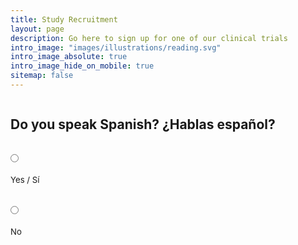 ```yaml
---
title: Study Recruitment
layout: page
description: Go here to sign up for one of our clinical trials
intro_image: "images/illustrations/reading.svg"
intro_image_absolute: true
intro_image_hide_on_mobile: true
sitemap: false
---
```


<form id="fs-frm" name="complaint-form" accept-charset="utf-8" action="https://formspree.io/f/mrgwkbjp" method="post">
    <fieldset id="fs-frm-inputs">
    <div id="spanish">
        <h2>Do you speak Spanish? ¿Hablas español?</h2>
        <div class="radio-row">
          <div class="radio">
            <input type="radio" id="spanishYes" name="spanish" value="YES" onChange="yesAnswer('spanishPrimary')">
            <label for="yes">Yes / Sí</label><br>
          </div>
          <div class="radio">
            <input type="radio" id="spanishNo" name="spanish" value="NO" onChange="noAnswer()">
            <label for="no">No</label><br>
          </div>
        </div>
      </div>
    <div id="spanishPrimary" style="display:none;">
        <h2>Is Spanish your primary language? ¿Es el español su primer idioma?</h2>
        <div class="radio-row">
          <div class="radio">
            <input type="radio" id="spanishPrimaryYes" name="spanishPrimary" value="YES" onChange="spanishLabels()">
            <label for="yes">Yes / Sí</label><br>
          </div>
          <div class="radio">
            <input type="radio" id="spanishPrimaryNo" name="spanishPrimary" value="NO" onChange="yesAnswer('smartphone')">
            <label for="no">No</label><br>
          </div>
        </div>
      </div>
    <div id="smartphone" style="display:none;">
        <h2 id="smartphone-label">Do you have a smartphone?</h2>
        <div class="radio-row">
          <div class="radio">
            <input type="radio" id="smartphoneYes" name="smartphone" value="YES" onChange="yesAnswer('recovery')">
            <label for="yes">Yes</label><br>
          </div>
          <div class="radio">
            <input type="radio" id="smartphoneNo" name="smartphone" value="NO" onChange="noAnswer()">
            <label for="no">No</label><br>
          </div>
        </div>
      </div>
    <div id="recovery" style="display:none;">
        <h2 id="recovery-label" >Are you or a loved one in recovery for substance use or mental health?</h2>
        <div class="radio-row">
          <div class="radio">
            <input type="radio" id="recoveryYes" name="recovery" value="YES" onChange="yesAnswer('help')">
            <label for="yes">Yes</label><br>
          </div>
          <div class="radio">
            <input type="radio" id="recoveryNo" name="recovery" value="NO" onChange="noAnswer()">
            <label for="no">No</label><br>
          </div>
        </div>
      </div>
    <div id="help" style="display:none;">
        <h2 id="help-label">Interested in helping us improve access to behavioral health services?</h2>
        <div class="radio-row">
          <div class="radio">
            <input type="radio" id="helpYes" name="help" value="YES" onChange="yesAnswer('full_form')">
            <label for="yes">Yes</label><br>
          </div>
          <div class="radio">
            <input type="radio" id="helpNo" name="help" value="NO" onChange="noAnswer()">
            <label for="no">No</label><br>
          </div>
        </div>
      </div>
      <div id="full_form" style="display:none;">
      <div id="name">
        <label for="first" id="name-label">First Name*</label>
        <input type="text" name="name" id="first" placeholder="First name" required>
      </div>
      <div id="phone">
        <label for="telephone" id="phone-label">Phone Number*</label>
        <input type="telephone" name="telephone" id="telephone" placeholder="(555) 555-5555" required>
      </div>
      <div id="availability">
        <label for="contact" id="availability-label">When is a good time to contact you?*</label>
        <input type="text" name="contact" id="contact" placeholder="Monday evenings, for example" required>
      </div>
      </div>
      <input type="hidden" name="_subject" id="email-subject" value="Rumbo Recruitment Form Submission">
    </fieldset>
    <input id="submit-form-button" type="submit" value="Submit" style="display:none; margin-top: 1rem;">
  </form>
  <div id="no-thanks" style="display:none;">
    <h2 id="nothanks-label">Thank you for your time -- unfortunately, we're looking for somebody else!</h2>
  </div>


  <style>/* reset */
  #fs-frm input,
  #fs-frm select,
  #fs-frm textarea,
  #fs-frm fieldset,
  #fs-frm optgroup,
  #fs-frm label,
  #fs-frm #card-element:disabled {
    font-family: inherit;
    font-size: 100%;
    color: inherit;
    border: none;
    border-radius: 0;
    display: block;
    width: 100%;
    padding: 0;
    margin: 0;
    -webkit-appearance: none;
    -moz-appearance: none;
  }
  #fs-frm label,
  #fs-frm legend,
  #fs-frm ::placeholder {
    font-size: .825rem;
    padding-top: .2rem;
    display: flex;
    align-items: baseline;
  }
  
  /* border, padding, margin, width */

  #fs-frm input,
  #fs-frm select,
  #fs-frm textarea,
  #fs-frm #card-element {
    border: 1px solid rgba(0,0,0,0.2);
    background-color: rgba(255,255,255,0.9);
    padding: .75em 1rem;
    margin-bottom: 1.5rem;
  }
  #fs-frm input:focus,
  #fs-frm select:focus,
  #fs-frm textarea:focus {
    background-color: white;
    outline-style: solid;
    outline-width: thin;
    outline-color: gray;
    outline-offset: -1px;
  }
  #fs-frm [type="text"],
  #fs-frm [type="email"] {
    width: 100%;
  }
  #fs-frm [type="button"],
  #fs-frm [type="submit"],
  #fs-frm [type="reset"] {
    width: auto;
    cursor: pointer;
    -webkit-appearance: button;
    -moz-appearance: button;
    appearance: button;
  }
  #fs-frm [type="button"]:focus,
  #fs-frm [type="submit"]:focus,
  #fs-frm [type="reset"]:focus {
    outline: none;
  }
  #fs-frm [type="submit"],
  #fs-frm [type="reset"] {
    margin-bottom: 0;
  }
  #fs-frm select {
    text-transform: none;
  }
  
  #fs-frm [type="checkbox"] {
    -webkit-appearance: checkbox;
    -moz-appearance: checkbox;
    appearance: checkbox;
    display: inline-block;
    width: auto;
    margin: 0 .5em 0 0 !important;
  }
  
  #fs-frm [type="radio"] {
    -webkit-appearance: radio;
    -moz-appearance: radio;
    appearance: radio;
    margin-bottom: 0 !important;
    margin-right: 3em;
    width: unset;
  }
  
  /* address, locale */
  #fs-frm fieldset.locale input[name="city"],
  #fs-frm fieldset.locale select[name="state"],
  #fs-frm fieldset.locale input[name="postal-code"] {
    display: inline;
  }
  #fs-frm fieldset.locale input[name="city"] {
    width: 52%;
  }
  #fs-frm fieldset.locale select[name="state"],
  #fs-frm fieldset.locale input[name="postal-code"] {
    width: 20%;
  }
  #fs-frm fieldset.locale input[name="city"],
  #fs-frm fieldset.locale select[name="state"] {
    margin-right: 3%;
  }
  </style>

<script>

var labelStrings = {
  smartphone: {
    english: 'Do you have a smartphone?',
    spanish: '¿Tiene un smartphone?'
  },
  recovery: {
    english: 'Are you or a loved one in recovery for substance use or mental health?',
    spanish: '¿Usted o alguien querido está en recuperación por el uso de sustancias o la salud mental?'
  },
  help: {
    english: 'Interested in helping us improve access to behavioral health services?',
    spanish: '¿Está interesado en ayudarnos a mejorar el acceso a los servicios de salud conductual?'
  },
  name: {
    english: 'First Name*',
    spanish: 'Primer nombre*'
  },
  phone: {
    english: 'Phone Number*',
    spanish: 'Número de teléfono*'
  },
  availability: {
    english: 'When is a good time to contact you?*',
    spanish: '¿Cuándo es un buen momento para contactarlo?*'
  },
  nothanks: {
    english: 'Thank you for your time -- unfortunately, we\'re looking for somebody else!',
    spanish: '¡Gracias por su tiempo, pero estamos buscando a otra persona!'
  }
}

var speaksSpanish = false;

function yesAnswer(selector) {
  var element = document.getElementById(selector);
  element.style.display = 'block';
}

function noAnswer() {
  var formElement = document.getElementById('fs-frm');
  formElement.style.display = 'none';

  var noThanksElement = document.getElementById('no-thanks');
  noThanksElement.style.display = 'block';
}

function spanishLabels() {
  // handle translations
  for (var label in labelStrings) {
    document.getElementById(label + '-label').innerHTML = labelStrings[label]['spanish'];
  }
  
  // show element
  var element = document.getElementById('smartphone');
  element.style.display = 'block';
}

var contactElement = document.getElementById('contact');
contactElement. addEventListener("input", (event) => {
  var submit = document.getElementById('submit-form-button');
  submit.style.display = 'block';
});

</script>